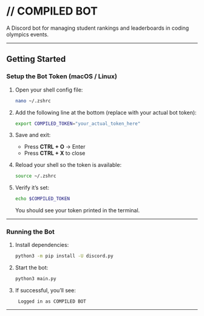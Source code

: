
# // COMPILED BOT

A Discord bot for managing student rankings and leaderboards in coding olympics events.

---

## Getting Started

### Setup the Bot Token (macOS / Linux)

1. Open your shell config file:
   ```bash
   nano ~/.zshrc

2. Add the following line at the bottom (replace with your actual bot token):

   ```bash
   export COMPILED_TOKEN="your_actual_token_here"
   ```

3. Save and exit:

   * Press **CTRL + O** → Enter
   * Press **CTRL + X** to close

4. Reload your shell so the token is available:

   ```bash
   source ~/.zshrc
   ```

5. Verify it’s set:

   ```bash
   echo $COMPILED_TOKEN
   ```

   You should see your token printed in the terminal.

---

### Running the Bot

1. Install dependencies:

   ```bash
   python3 -m pip install -U discord.py
   ```

2. Start the bot:

   ```bash
   python3 main.py
   ```

3. If successful, you’ll see:

   ```
    Logged in as COMPILED BOT
   ```

---
```
